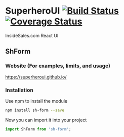 # SuperheroUI [![Build Status](https://travis-ci.org/SuperheroUI/shForm.svg?branch=master)](https://travis-ci.org/SuperheroUI/shForm) [![Coverage Status](https://coveralls.io/repos/github/SuperheroUI/shForm/badge.svg)](https://coveralls.io/github/SuperheroUI/shForm)
InsideSales.com React UI

## ShForm

### Website (For examples, limits, and usage)
https://superheroui.github.io/

### Installation
Use npm to install the module
```sh
npm install sh-form --save
```

Now you can import it into your project
```js
import ShForm from 'sh-form';
```
